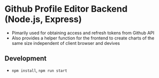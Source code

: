 # Github Profile Editor Backend (Node.js, Express)
- Pimarily used for obtaining access and refresh tokens from Github API
- Also provides a helper function for the frontend to create charts of the same size independent of client browser and devives

## Development
- `npm install`, `npm run start`